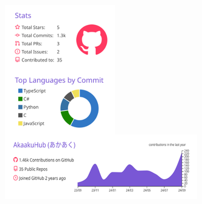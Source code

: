 <a href="https://github.com/AkaakuHub">
  <img align="top" height="170px" src="https://raw.githubusercontent.com/AkaakuHub/AkaakuHub/main/profile-summary-card-output/buefy/3-stats.svg" />
</a>
<a href="https://github.com/AkaakuHub">
  <img align="top" height="170px" src="https://raw.githubusercontent.com/AkaakuHub/AkaakuHub/main/profile-summary-card-output/buefy/2-most-commit-language.svg" />
</a>
<a href="https://github.com/AkaakuHub">
  <img align="top" height="170px" src="https://raw.githubusercontent.com/AkaakuHub/AkaakuHub/main/profile-summary-card-output/buefy/0-profile-details.svg" />
</a>
